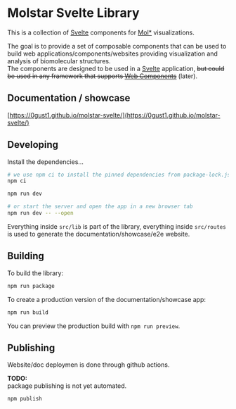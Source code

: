 # Molstar Svelte Library

This is a collection of [Svelte](https://svelte.dev) components for [Mol\*](https://molstar.org) visualizations.

The goal is to provide a set of composable components that can be used to build web applications/components/websites providing visualization and analysis of biomolecular structures.  
The components are designed to be used in a [Svelte](https://svelte.dev) application, ~~but could be used in any framework that supports [Web Components](https://developer.mozilla.org/en-US/docs/Web/Web_Components)~~ (later).

## Documentation / showcase

[https://0gust1.github.io/molstar-svelte/](https://0gust1.github.io/molstar-svelte/)

## Developing

Install the dependencies...

```bash
# we use npm ci to install the pinned dependencies from package-lock.json
npm ci 
```


```bash
npm run dev

# or start the server and open the app in a new browser tab
npm run dev -- --open
```

Everything inside `src/lib` is part of the library, everything inside `src/routes` is used to generate the documentation/showcase/e2e website.

## Building

To build the library:

```bash
npm run package
```

To create a production version of the documentation/showcase app:

```bash
npm run build
```

You can preview the production build with `npm run preview`.

## Publishing

Website/doc deploymen is done through github actions. 

**TODO:**  
package publishing is not yet automated.

```bash
npm publish
```
